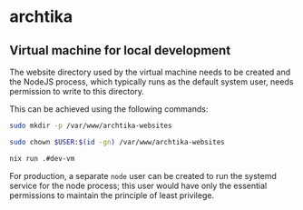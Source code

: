 # archtika

## Virtual machine for local development

The website directory used by the virtual machine needs to be created and the NodeJS process, which typically runs as the default system user, needs permission to write to this directory.

This can be achieved using the following commands:

```bash
sudo mkdir -p /var/www/archtika-websites
```

```bash
sudo chown $USER:$(id -gn) /var/www/archtika-websites
```

```bash
nix run .#dev-vm
```

For production, a separate `node` user can be created to run the systemd service for the node process; this user would have only the essential permissions to maintain the principle of least privilege.
